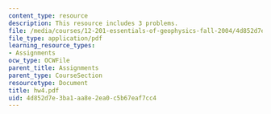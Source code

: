 ```yaml
---
content_type: resource
description: This resource includes 3 problems.
file: /media/courses/12-201-essentials-of-geophysics-fall-2004/4d852d7e3ba1aa8e2ea0c5b67eaf7cc4_hw4.pdf
file_type: application/pdf
learning_resource_types:
- Assignments
ocw_type: OCWFile
parent_title: Assignments
parent_type: CourseSection
resourcetype: Document
title: hw4.pdf
uid: 4d852d7e-3ba1-aa8e-2ea0-c5b67eaf7cc4
---
```

